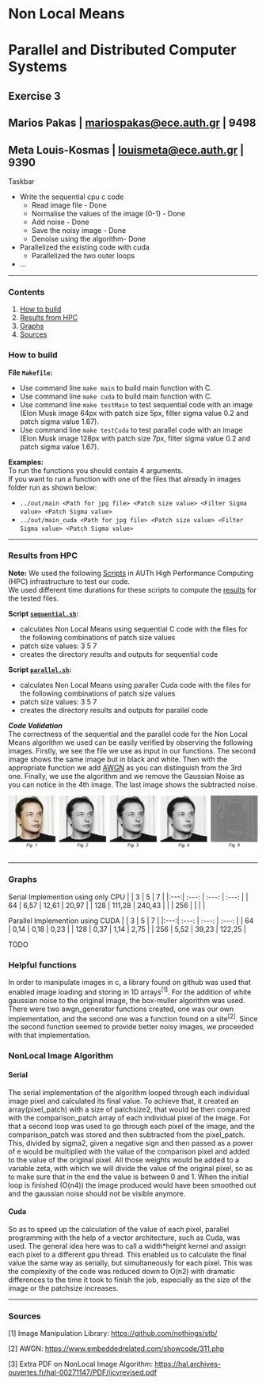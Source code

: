 # Non Local Means
# **Parallel and Distributed Computer Systems**  
## **Exercise 3**
## Marios Pakas | mariospakas@ece.auth.gr | 9498  <br />
## Meta Louis-Kosmas | louismeta@ece.auth.gr | 9390 <br />

Taskbar

* Write the sequential cpu c code
    * Read image file - Done
    * Normalise the values of the image (0-1) - Done
    * Add noise - Done
    * Save the noisy image - Done
    * Denoise using the algorithm- Done
* Parallelized the existing code with cuda
    * Parallelized the two outer loops
* ...

---
### Contents
   1. [How to build](#1)
   2. [Results from HPC](#2)
   3. [Graphs](#3)
   4. [Sources](#4)
   
<a name="1"></a>
### **How to build** 

**File ```Makefile```:**  
   + Use command line ```make main``` to build main function with C.
   + Use command line ```make cuda``` to build main function with C.
   + Use command line ```make testMain``` to test sequential code with an image (Elon Musk image 64px with patch size 5px, filter sigma value 0.2 and patch sigma value 1.67). 
   + Use command line ```make testCuda``` to test parallel code with an image (Elon Musk image 128px with patch size 7px, filter sigma value 0.2 and patch sigma value 1.67). 
   
**Examples:**  
To run the functions you should contain 4 arguments.  
If you want to run a function with one of the files that already in images folder run as shown below:
   + ```../out/main <Path for jpg file> <Patch size value> <Filter Sigma value> <Patch Sigma value>```   
   + ```../out/main_cuda <Path for jpg file> <Patch size value> <Filter Sigma value> <Patch Sigma value>``` 

---
<a name="2"></a>
### **Results from HPC** 

**Note:** We used the following [Scripts](TODO) in AUTh High Performance Computing (HPC) infrastructure to test our code.  
We used different time durations for these scripts to compute the [results](TODO) for the tested files. 

**Script [```sequential.sh```](TODO):**
   + calculates Non Local Means using sequential C code with the files for the following combinations of patch size values
   + patch size values: 3 5 7
   + creates the directory results and outputs for sequential code

**Script [```parallel.sh```](TODO):**
   + calculates Non Local Means using paraller Cuda code with the files for the following combinations of patch size values
   + patch size values: 3 5 7
   + creates the directory results and outputs for parallel code

**_Code Validation_**  
The correctness of the sequential and the parallel code for the Non Local Means algorithm we used can be easily verified by observing the following images. 
Firstly, we see the file we use as input in our functions. The second image shows the same image but in black and white. Then with the appropriate function we add [AWGN](https://en.wikipedia.org/wiki/Additive_white_Gaussian_noise) as you can distinguish from the 3rd one. Finally, we use the algorithm and we remove the Gaussian Noise as you can notice in the 4th image. The last image shows the subtracted noise.

![Elon Musk](https://github.com/Mavioux/Parallel-And-Distributed-Systems-Exercise-3/blob/main/images/musk_final.jpg)  

---
<a name="3"></a>
### **Graphs** 

Serial Implemention using only CPU
|     | 3      | 5      | 7      |
|:---:| :---:  | :---:  | :---:  |
| 64  | 6,57   | 12,61  | 20,97  |
| 128 | 111,28 | 240,43 |        |
| 256 |        |        |        |

Parallel Implemention using CUDA
|     | 3      | 5      | 7      |
|:---:| :---:  | :---:  | :---:  |
| 64  | 0,14   | 0,18   | 0,23   |
| 128 | 0,37   | 1,14   | 2,75   |
| 256 | 5,52   | 39,23  | 122,25 |

TODO


### Helpful functions

In order to manipulate images in c, a library found on github was used that enabled image loading and storing in 1D arrays<sup>[1]</sup>. For the addition of white gaussian noise to the original image, the box-muller algorithm was used. There were two awgn_generator functions created, one was our own implementation, and the second one was a function found on a site<sup>[2]</sup>. Since the second function seemed to provide better noisy images, we proceeded  with that implementation.

### NonLocal Image Algorithm

#### Serial

The serial implementation of the algorithm looped through each individual image pixel and calculated its final value. To achieve that, it created an array(pixel_patch) with a size of patchsize2, that would be then compared with the comparison_patch array of each individual pixel  of the image. For that a second loop was used to go through each pixel of the image, and the comparison_patch was stored and then subtracted from the pixel_patch. This, divided by sigma2, given a negative sign and then passed as a power of e would be multiplied with the value of the comparison pixel and added to the value of the original pixel. All those weights would be added to a variable zeta, with which we will divide the value of the original pixel, so as to make sure that in the end the value is between 0 and 1. When the initial loop is finished (O(n4)) the image produced would have been smoothed out and the gaussian noise should not be visible anymore.

#### Cuda

So as to speed up the calculation of the value of each pixel, parallel programming with the help of a vector architecture, such as Cuda, was used. The general idea here was to call a width*height kernel and assign each pixel to a different gpu thread. This enabled us to calculate the final value the same way as serially, but simultaneously for each pixel. This was the complexity of the code was reduced down to O(n2) with dramatic differences to the time it took to finish the job, especially as the size of the image or the patchsize increases.


---
<a name="4"></a>
### **Sources** 

[1] Image Manipulation Library: https://github.com/nothings/stb/

[2] AWGN: https://www.embeddedrelated.com/showcode/311.php

[3] Extra PDF on NonLocal Image Algorithm: https://hal.archives-ouvertes.fr/hal-00271147/PDF/ijcvrevised.pdf

